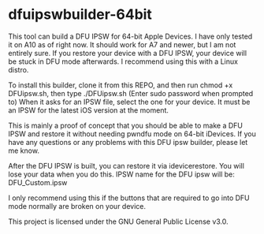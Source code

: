 # dfuipswbuilder-64bit
This tool can build a DFU IPSW for 64-bit Apple Devices. I have only tested it on A10 as of right now. It should work for A7 and newer, but I am not entirely sure. If you restore your device with a DFU IPSW, your device will be stuck in DFU mode afterwards.
I recommend using this with a Linux distro.

To install this builder, clone it from this REPO, and then run chmod +x DFUipsw.sh, then type ./DFUipsw.sh (Enter sudo password when prompted to)
When it asks for an IPSW file, select the one for your device. It must be an IPSW for the latest iOS version at the moment.

This is mainly a proof of concept that you should be able to make a DFU IPSW and restore it without needing pwndfu mode on 64-bit iDevices.
If you have any questions or any problems with this DFU ipsw builder, please let me know.

After the DFU IPSW is built, you can restore it via idevicerestore. You will lose your data when you do this.
IPSW name for the DFU ipsw will be: DFU_Custom.ipsw

I only recommend using this if the buttons that are required to go into DFU mode normally are broken on your device.

This project is licensed under the GNU General Public License v3.0.
